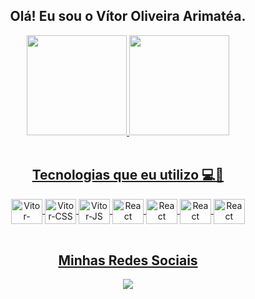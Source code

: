 <div align="center">
  <h2>Olá! Eu sou o Vítor Oliveira Arimatéa.</h2>
</div>
  
<div align="center">
  <a href="https://github.com/VitorArimatea">
  <img height="160em" src="https://github-readme-stats.vercel.app/api?username=VitorArimatea&show_icons=true&theme=github_dark&include_all_commits=true&count_private=true"/>
  <img height="160em" src="https://github-readme-stats.vercel.app/api/top-langs/?username=VitorArimatea&layout=compact&langs_count=7&theme=github_dark"/>
</div>

<div align="center" style="display:inline_block"><br>
  <h2>Tecnologias que eu utilizo 💻💙</h2>
  <img align="center" alt="Vitor-HTML" height="40" width="50" src="https://cdn.jsdelivr.net/gh/devicons/devicon/icons/html5/html5-original.svg">
  <img align="center" alt="Vitor-CSS" height="40" width="50" src="https://cdn.jsdelivr.net/gh/devicons/devicon/icons/css3/css3-original.svg">
  <img align="center" alt="Vitor-JS" height="40" width="50" src="https://cdn.jsdelivr.net/gh/devicons/devicon/icons/javascript/javascript-original.svg">
  <img align="center" alt="React" height="40" width="50" src="https://cdn.jsdelivr.net/gh/devicons/devicon/icons/react/react-original.svg">
  <img align="center" alt="React" height="40" width="50" src="https://cdn.jsdelivr.net/gh/devicons/devicon/icons/nodejs/nodejs-original.svg">
  <img align="center" alt="React" height="40" width="50" src="https://cdn.jsdelivr.net/gh/devicons/devicon/icons/php/php-plain.svg">
  <img align="center" alt="React" height="40" width="50" src="https://cdn.jsdelivr.net/gh/devicons/devicon/icons/mysql/mysql-original-wordmark.svg">
</div><br>

<div align="center">
  <h2>Minhas Redes Sociais</h2>
  <a href="https://www.linkedin.com/in/vitorarimatea/" target="_blank"><img src="https://img.shields.io/badge/-LinkedIn-%230077B5?style=for-the-   badge&logo=linkedin&logoColor=white" target="_blank"></a> 
</div>
